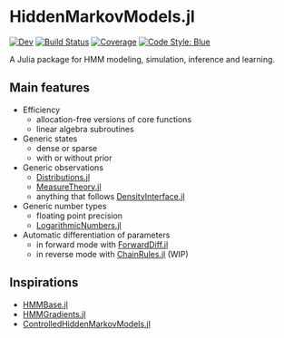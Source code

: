 # HiddenMarkovModels.jl

[![Dev](https://img.shields.io/badge/docs-dev-blue.svg)](https://gdalle.github.io/HiddenMarkovModels.jl/dev/)
[![Build Status](https://github.com/gdalle/HiddenMarkovModels.jl/actions/workflows/CI.yml/badge.svg?branch=main)](https://github.com/gdalle/HiddenMarkovModels.jl/actions/workflows/CI.yml?query=branch%3Amain)
[![Coverage](https://app.codecov.io/gh/gdalle/HiddenMarkovModels.jl/branch/main/graph/badge.svg)](https://app.codecov.io/gh/gdalle/HiddenMarkovModels.jl)
[![Code Style: Blue](https://img.shields.io/badge/code%20style-blue-4495d1.svg)](https://github.com/invenia/BlueStyle)

A Julia package for HMM modeling, simulation, inference and learning.

## Main features

- Efficiency
  - allocation-free versions of core functions
  - linear algebra subroutines
- Generic states
  - dense or sparse
  - with or without prior
- Generic observations
  - [Distributions.jl](https://github.com/JuliaStats/Distributions.jl)
  - [MeasureTheory.jl](https://github.com/cscherrer/MeasureTheory.jl)
  - anything that follows [DensityInterface.jl](https://github.com/JuliaMath/DensityInterface.jl)
- Generic number types
  - floating point precision
  - [LogarithmicNumbers.jl](https://github.com/cjdoris/LogarithmicNumbers.jl)
- Automatic differentiation of parameters
  - in forward mode with [ForwardDiff.jl](https://github.com/JuliaDiff/ForwardDiff.jl)
  - in reverse mode with [ChainRules.jl](https://github.com/JuliaDiff/ChainRules.jl) (WIP)

## Inspirations

- [HMMBase.jl](https://github.com/maxmouchet/HMMBase.jl)
- [HMMGradients.jl](https://github.com/idiap/HMMGradients.jl)
- [ControlledHiddenMarkovModels.jl](https://github.com/gdalle/ControlledHiddenMarkovModels.jl)
